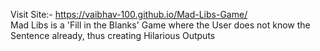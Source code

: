 Visit Site:- https://vaibhav-100.github.io/Mad-Libs-Game/
<br>
Mad Libs is a 'Fill in the Blanks' Game where the User does not know the Sentence already, thus creating Hilarious Outputs
